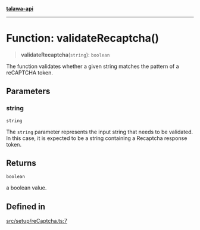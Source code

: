 [**talawa-api**](../../../README.md)

***

# Function: validateRecaptcha()

> **validateRecaptcha**(`string`): `boolean`

The function validates whether a given string matches the pattern of a reCAPTCHA token.

## Parameters

### string

`string`

The `string` parameter represents the input string that needs to be
validated. In this case, it is expected to be a string containing a Recaptcha response token.

## Returns

`boolean`

a boolean value.

## Defined in

[src/setup/reCaptcha.ts:7](https://github.com/Suyash878/talawa-api/blob/e4413cec641a837926071678fed3c7f67234e31e/src/setup/reCaptcha.ts#L7)
